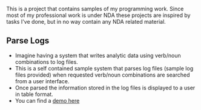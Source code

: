 This is a project that contains samples of my programming work. 
Since most of my professional work is under NDA these projects are inspired by tasks I've done, but in no way contain any NDA related material.

Parse Logs
--------
- Imagine having a system that writes analytic data using verb/noun combinations to log files.
- This is a self contained sample system that parses log files (sample log files provided) when requested verb/noun combinations are searched from a user interface.
- Once parsed the information stored in the log files is displayed to a user in table format.
- You can find a [demo here](http://samples.nicolefamulare.com/parseLogs/index.html)
